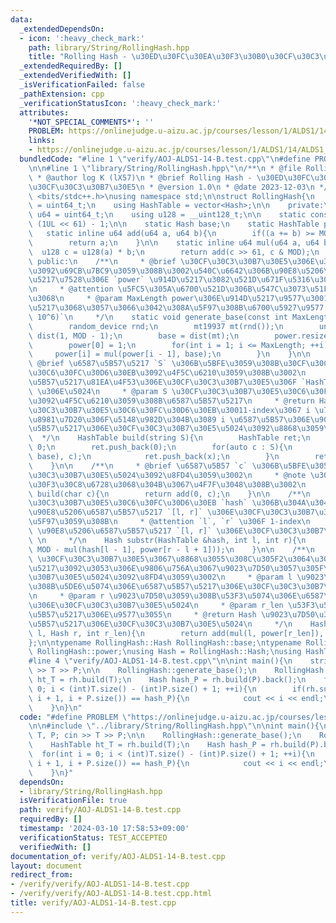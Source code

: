 ```yaml
---
data:
  _extendedDependsOn:
  - icon: ':heavy_check_mark:'
    path: library/String/RollingHash.hpp
    title: "Rolling Hash - \u30ED\u30FC\u30EA\u30F3\u30B0\u30CF\u30C3\u30B7\u30E5"
  _extendedRequiredBy: []
  _extendedVerifiedWith: []
  _isVerificationFailed: false
  _pathExtension: cpp
  _verificationStatusIcon: ':heavy_check_mark:'
  attributes:
    '*NOT_SPECIAL_COMMENTS*': ''
    PROBLEM: https://onlinejudge.u-aizu.ac.jp/courses/lesson/1/ALDS1/14/ALDS1_14_B
    links:
    - https://onlinejudge.u-aizu.ac.jp/courses/lesson/1/ALDS1/14/ALDS1_14_B
  bundledCode: "#line 1 \"verify/AOJ-ALDS1-14-B.test.cpp\"\n#define PROBLEM \"https://onlinejudge.u-aizu.ac.jp/courses/lesson/1/ALDS1/14/ALDS1_14_B\"\
    \n\n#line 1 \"library/String/RollingHash.hpp\"\n/**\n * @file RollingHash.hpp\n\
    \ * @author log K (lX57)\n * @brief Rolling Hash - \u30ED\u30FC\u30EA\u30F3\u30B0\
    \u30CF\u30C3\u30B7\u30E5\n * @version 1.0\n * @date 2023-12-03\n */\n\n#include\
    \ <bits/stdc++.h>\nusing namespace std;\n\nstruct RollingHash{\n    using Hash\
    \ = uint64_t;\n    using HashTable = vector<Hash>;\n\n    private:\n    using\
    \ u64 = uint64_t;\n    using u128 = __uint128_t;\n\n    static const u64 MOD =\
    \ (1UL << 61) - 1;\n\n    static Hash base;\n    static HashTable power;\n\n \
    \   static inline u64 add(u64 a, u64 b){\n        if((a += b) >= MOD) a -= MOD;\n\
    \        return a;\n    }\n\n    static inline u64 mul(u64 a, u64 b){\n      \
    \  u128 c = u128(a) * b;\n        return add(c >> 61, c & MOD);\n    }\n\n   \
    \ public:\n    /**\n     * @brief \u30CF\u30C3\u30B7\u30E5\u306E\u30D9\u30FC\u30B9\
    \u3092\u69CB\u7BC9\u3059\u308B\u3002\u540C\u6642\u306B\u90E8\u5206\u6587\u5B57\
    \u5217\u7528\u306E `power` \u914D\u5217\u3082\u521D\u671F\u5316\u3059\u308B\u3002\
    \n     * @attention \u5FC5\u305A\u6700\u521D\u306B\u547C\u3073\u51FA\u3059\u3053\
    \u3068\n     * @param MaxLength power\u306E\u914D\u5217\u9577\u3001\u6587\u5B57\
    \u5217\u3068\u3057\u3066\u3042\u308A\u5F97\u308B\u6700\u5927\u9577 `(default =\
    \ 10^6)`\n     */\n    static void generate_base(const int MaxLength = 1000020){\n\
    \        random_device rnd;\n        mt19937 mt(rnd());\n        uniform_int_distribution<u64>\
    \ dist(1, MOD - 1);\n        base = dist(mt);\n        power.resize(MaxLength);\n\
    \        power[0] = 1;\n        for(int i = 1; i <= MaxLength; ++i){\n       \
    \     power[i] = mul(power[i - 1], base);\n        }\n    }\n\n    /**\n     *\
    \ @brief \u6587\u5B57\u5217 `S` \u306B\u5BFE\u3059\u308B\u30CF\u30C3\u30B7\u30E5\
    \u30C6\u30FC\u30D6\u30EB\u3092\u4F5C\u6210\u3059\u308B\u3002\n     * @note \u6587\
    \u5B57\u5217\u81EA\u4F53\u306E\u30CF\u30C3\u30B7\u30E5\u306F `HashTable.back()`\
    \ \u306E\u5024\n     * @param S \u30CF\u30C3\u30B7\u30E5\u30C6\u30FC\u30D6\u30EB\
    \u3092\u4F5C\u6210\u3059\u308B\u6587\u5B57\u5217\n     * @return HashTable \u30CF\
    \u30C3\u30B7\u30E5\u30C6\u30FC\u30D6\u30EB\u30011-index\u3067 i \u756A\u76EE\u306E\
    \u8981\u7D20\u306F\u5148\u982D\u304B\u3089 i \u6587\u5B57\u306E\u90E8\u5206\u6587\
    \u5B57\u5217\u306E\u30CF\u30C3\u30B7\u30E5\u5024\u3092\u8868\u3059\u3002\n   \
    \  */\n    HashTable build(string S){\n        HashTable ret;\n        u64 x =\
    \ 0;\n        ret.push_back(0);\n        for(auto c : S){\n            x = add(mul(x,\
    \ base), c);\n            ret.push_back(x);\n        }\n        return ret;\n\
    \    }\n\n    /**\n     * @brief \u6587\u5B57 `c` \u306B\u5BFE\u3059\u308B\u30CF\
    \u30C3\u30B7\u30E5\u5024\u3092\u8FD4\u3059\u3002\n     * @note \u30BB\u30B0\u30E1\
    \u30F3\u30C8\u6728\u3068\u304B\u3067\u4F7F\u3048\u308B\u3002\n     */\n    Hash\
    \ build(char c){\n        return add(0, c);\n    }\n\n    /**\n     * @brief \u30CF\
    \u30C3\u30B7\u30E5\u30C6\u30FC\u30D6\u30EB `hash` \u306B\u304A\u3044\u3066\u3001\
    \u90E8\u5206\u6587\u5B57\u5217 `[l, r]` \u306E\u30CF\u30C3\u30B7\u30E5\u3092\u53D6\
    \u5F97\u3059\u308B\n     * @attention `l`, `r` \u306F 1-index\n     * @return\
    \ \u90E8\u5206\u6587\u5B57\u5217 `[l, r]` \u306E\u30CF\u30C3\u30B7\u30E5\u5024\
    \ \n     */\n    Hash substr(HashTable &hash, int l, int r){\n        return add(hash[r],\
    \ MOD - mul(hash[l - 1], power[r - l + 1]));\n    }\n\n    /**\n     * @brief\
    \ \u30CF\u30C3\u30B7\u30E5\u3067\u8868\u3055\u308C\u305F2\u3064\u306E\u6587\u5B57\
    \u5217\u3092\u3053\u306E\u9806\u756A\u3067\u9023\u7D50\u3057\u305F\u30CF\u30C3\
    \u30B7\u30E5\u5024\u3092\u8FD4\u3059\u3002\n     * @param l \u9023\u7D50\u3059\
    \u308B\u5DE6\u5074\u306E\u6587\u5B57\u5217\u306E\u30CF\u30C3\u30B7\u30E5\u5024\
    \n     * @param r \u9023\u7D50\u3059\u308B\u53F3\u5074\u306E\u6587\u5B57\u5217\
    \u306E\u30CF\u30C3\u30B7\u30E5\u5024\n     * @param r_len \u53F3\u5074\u306E\u6587\
    \u5B57\u5217\u306E\u9577\u3055\n     * @return Hash \u9023\u7D50\u3057\u305F\u6587\
    \u5B57\u5217\u306E\u30CF\u30C3\u30B7\u30E5\u5024\n     */\n    Hash connect(Hash\
    \ l, Hash r, int r_len){\n        return add(mul(l, power[r_len]), r);\n    }\n\
    };\n\ntypename RollingHash::Hash RollingHash::base;\ntypename RollingHash::HashTable\
    \ RollingHash::power;\nusing Hash = RollingHash::Hash;\nusing HashTable = RollingHash::HashTable;\n\
    #line 4 \"verify/AOJ-ALDS1-14-B.test.cpp\"\n\nint main(){\n    string T, P; cin\
    \ >> T >> P;\n\n    RollingHash::generate_base();\n    RollingHash rh;\n    HashTable\
    \ ht_T = rh.build(T);\n    Hash hash_P = rh.build(P).back();\n    for(int i =\
    \ 0; i < (int)T.size() - (int)P.size() + 1; ++i){\n        if(rh.substr(ht_T,\
    \ i + 1, i + P.size()) == hash_P){\n            cout << i << endl;\n        }\n\
    \    }\n}\n"
  code: "#define PROBLEM \"https://onlinejudge.u-aizu.ac.jp/courses/lesson/1/ALDS1/14/ALDS1_14_B\"\
    \n\n#include \"../library/String/RollingHash.hpp\"\n\nint main(){\n    string\
    \ T, P; cin >> T >> P;\n\n    RollingHash::generate_base();\n    RollingHash rh;\n\
    \    HashTable ht_T = rh.build(T);\n    Hash hash_P = rh.build(P).back();\n  \
    \  for(int i = 0; i < (int)T.size() - (int)P.size() + 1; ++i){\n        if(rh.substr(ht_T,\
    \ i + 1, i + P.size()) == hash_P){\n            cout << i << endl;\n        }\n\
    \    }\n}"
  dependsOn:
  - library/String/RollingHash.hpp
  isVerificationFile: true
  path: verify/AOJ-ALDS1-14-B.test.cpp
  requiredBy: []
  timestamp: '2024-03-10 17:58:53+09:00'
  verificationStatus: TEST_ACCEPTED
  verifiedWith: []
documentation_of: verify/AOJ-ALDS1-14-B.test.cpp
layout: document
redirect_from:
- /verify/verify/AOJ-ALDS1-14-B.test.cpp
- /verify/verify/AOJ-ALDS1-14-B.test.cpp.html
title: verify/AOJ-ALDS1-14-B.test.cpp
---
```


